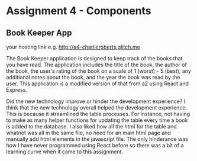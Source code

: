Assignment 4 - Components
===
## Book Keeper App

your hosting link e.g. http://a4-charlieroberts.glitch.me

The Book Keeper application is designed to keep track of the books that you have read. The application includes the title of the book, the author of the book, the user's rating of the book on a scale of 1 (worst) - 5 (best), any additional notes about the book, and the year the book was read by the user. This application is a modified version of that from a2 using React and Express. 

Did the new technology improve or hinder the development experience?
I think that the new technology overall helped the development experience. This is because it streamlined the table processes. For instance, not having to make as many helper functions for updating the table every time a book is added to the database. I also liked how all the html for the table and whatnot was all in the same file, no need for an main html page and manually add html elements in the javascript file. The only hinderance was how I have never programmed using React before so there was a bit of a learning curve when it came to this assignment.
